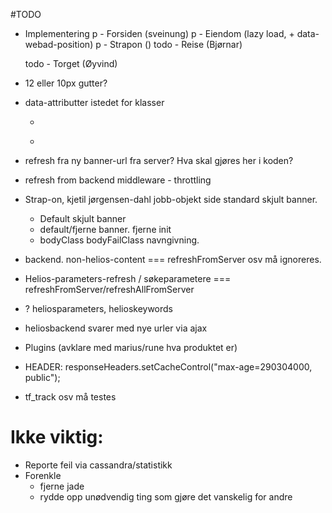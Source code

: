 #TODO
- Implementering
  p     - Forsiden  (sveinung)
  p     - Eiendom   (lazy load, + data-webad-position)
  p     - Strapon   ()
  todo  - Reise     (Bjørnar)
    
  todo  - Torget    (Øyvind)

- 12 eller 10px gutter?

- data-attributter istedet for klasser
  - <div data-webads class="webads"></div>
  - <div data-webads data-webads-lazy class="webads"></div>
  

- refresh fra ny banner-url fra server? Hva skal gjøres her i koden?
- refresh from backend middleware - throttling

- Strap-on, kjetil jørgensen-dahl jobb-objekt side standard skjult banner.
  - Default skjult banner
  - default/fjerne banner. fjerne init
  - bodyClass bodyFailClass navngivning.

- backend. non-helios-content === refreshFromServer osv må ignoreres.

- Helios-parameters-refresh / søkeparametere === refreshFromServer/refreshAllFromServer
- ? heliosparameters, helioskeywords
- heliosbackend svarer med nye urler via ajax
- Plugins (avklare med marius/rune hva produktet er)
- HEADER: responseHeaders.setCacheControl("max-age=290304000, public");
- tf_track osv må testes

# Ikke viktig:
- Reporte feil via cassandra/statistikk
- Forenkle
  - fjerne jade
  - rydde opp unødvendig ting som gjøre det vanskelig for andre